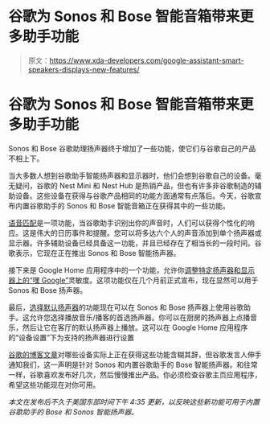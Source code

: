 # 谷歌为 Sonos 和 Bose 智能音箱带来更多助手功能

> 原文：<https://www.xda-developers.com/google-assistant-smart-speakers-displays-new-features/>

# 谷歌为 Sonos 和 Bose 智能音箱带来更多助手功能

Sonos 和 Bose 谷歌助理扬声器终于增加了一些功能，使它们与谷歌自己的产品不相上下。

当大多数人想到谷歌助手智能扬声器和显示器时，他们会想到谷歌自己的设备。毫无疑问，谷歌的 Nest Mini 和 Nest Hub 是热销产品，但也有许多非谷歌制造的辅助设备。这些设备在获得与谷歌产品相同的功能方面通常有点落后。今天，谷歌宣布内置谷歌助手的 Sonos 和 Bose 智能音箱正在获得其中的一些功能。

[语音匹配](https://support.google.com/assistant/answer/9071681?co=GENIE.Platform%3DAndroid&hl=en)是一项功能，当谷歌助手识别出你的声音时，人们可以获得个性化的响应。这是伟大的日历事件和提醒。您可以将多达六个人的声音添加到单个扬声器或显示器。许多辅助设备已经具备这一功能，并且已经存在了相当长的一段时间。谷歌表示，它现在正在推出 Sonos 和 Bose 智能扬声器。

接下来是 Google Home 应用程序中的一个功能，允许你[调整特定扬声器和显示器上的“嘿 Google”](https://www.xda-developers.com/hey-google-sensitivity-options-google-assistant-smart-devices/)灵敏度。这项功能仅在几个月前正式宣布，现在显然可以用于 Sonos 和 Bose 扬声器。

最后，[选择默认扬声器](https://support.google.com/googlenest/answer/7532812)的功能现在可以在 Sonos 和 Bose 扬声器上使用谷歌助手。这允许您选择播放音乐/播客的首选扬声器。你可以在厨房的扬声器上点播音乐，然后让它在客厅的默认扬声器上播放。这可以在 Google Home 应用程序的“设备设置”下为支持的扬声器进行设置

[谷歌的博客文章](https://www.blog.google/products/assistant/bringing-google-assistant-features-all-smart-devices/)对哪些设备实际上正在获得这些功能含糊其辞，但谷歌发言人伸手通知我们，这一声明是针对 Sonos 和内置谷歌助手的 Bose 智能扬声器。和往常一样，谷歌喜欢发布好几次，然后慢慢推出产品。你必须检查谷歌主页应用程序，希望这些功能现在对你可用。

*本文在发布后不久于美国东部时间下午 4:35 更新，以反映这些新功能可用于内置谷歌助手的 Bose 和 Sonos 智能扬声器。*